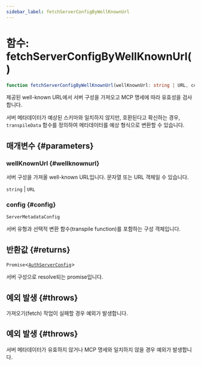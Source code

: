 ```yaml
---
sidebar_label: fetchServerConfigByWellKnownUrl
---
```


# 함수: fetchServerConfigByWellKnownUrl()

```ts
function fetchServerConfigByWellKnownUrl(wellKnownUrl: string | URL, config: ServerMetadataConfig): Promise<AuthServerConfig>;
```

제공된 well-known URL에서 서버 구성을 가져오고 MCP 명세에 따라 유효성을 검사합니다.

서버 메타데이터가 예상된 스키마와 일치하지 않지만, 호환된다고 확신하는 경우, `transpileData` 함수를 정의하여 메타데이터를 예상 형식으로 변환할 수 있습니다.

## 매개변수 {#parameters}

### wellKnownUrl {#wellknownurl}

서버 구성을 가져올 well-known URL입니다. 문자열 또는 URL 객체일 수 있습니다.

`string` | `URL`

### config {#config}

`ServerMetadataConfig`

서버 유형과 선택적 변환 함수(transpile function)를 포함하는 구성 객체입니다.

## 반환값 {#returns}

`Promise`\<[`AuthServerConfig`](/references/js/type-aliases/AuthServerConfig.md)\>

서버 구성으로 resolve되는 promise입니다.

## 예외 발생 {#throws}

가져오기(fetch) 작업이 실패할 경우 예외가 발생합니다.

## 예외 발생 {#throws}

서버 메타데이터가 유효하지 않거나 MCP 명세와 일치하지 않을 경우 예외가 발생합니다.
